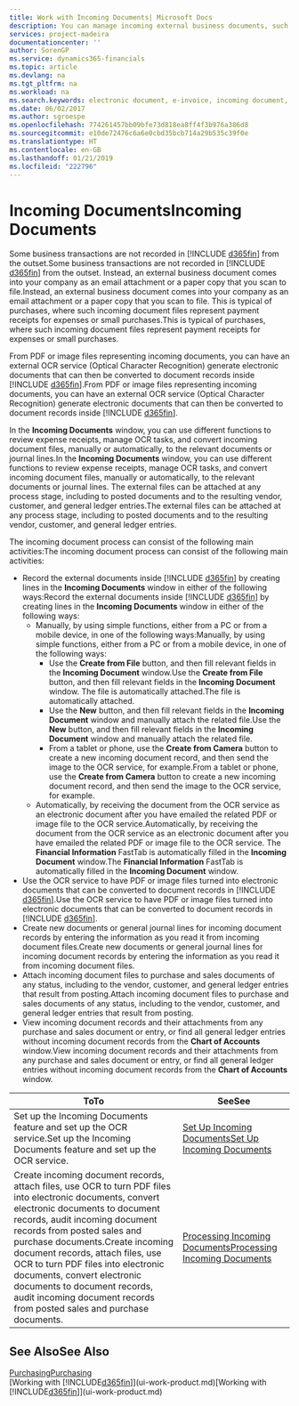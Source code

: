 ```yaml
---
title: Work with Incoming Documents| Microsoft Docs
description: You can manage incoming external business documents, such as payment receipts or PDFs, manage OCR tasks, and convert files to electronic documents and records in Financials.
services: project-madeira
documentationcenter: ''
author: SorenGP
ms.service: dynamics365-financials
ms.topic: article
ms.devlang: na
ms.tgt_pltfrm: na
ms.workload: na
ms.search.keywords: electronic document, e-invoice, incoming document, OCR, ecommerce, document exchange, import invoice
ms.date: 06/02/2017
ms.author: sgroespe
ms.openlocfilehash: 774261457bb09bfe73d818ea8ff4f3b976a386d8
ms.sourcegitcommit: e10de72476c6a6e0cbd35bcb714a29b535c39f0e
ms.translationtype: HT
ms.contentlocale: en-GB
ms.lasthandoff: 01/21/2019
ms.locfileid: "222796"
---
```

# <a name="incoming-documents"></a><span data-ttu-id="f6fdf-103">Incoming Documents</span><span class="sxs-lookup"><span data-stu-id="f6fdf-103">Incoming Documents</span></span>
<span data-ttu-id="f6fdf-104">Some business transactions are not recorded in [!INCLUDE [d365fin](includes/d365fin_md.md)] from the outset.</span><span class="sxs-lookup"><span data-stu-id="f6fdf-104">Some business transactions are not recorded in [!INCLUDE [d365fin](includes/d365fin_md.md)] from the outset.</span></span> <span data-ttu-id="f6fdf-105">Instead, an external business document comes into your company as an email attachment or a paper copy that you scan to file.</span><span class="sxs-lookup"><span data-stu-id="f6fdf-105">Instead, an external business document comes into your company as an email attachment or a paper copy that you scan to file.</span></span> <span data-ttu-id="f6fdf-106">This is typical of purchases, where such incoming document files represent payment receipts for expenses or small purchases.</span><span class="sxs-lookup"><span data-stu-id="f6fdf-106">This is typical of purchases, where such incoming document files represent payment receipts for expenses or small purchases.</span></span>

<span data-ttu-id="f6fdf-107">From PDF or image files representing incoming documents, you can have an external OCR service (Optical Character Recognition) generate electronic documents that can then be converted to document records inside [!INCLUDE [d365fin](includes/d365fin_md.md)].</span><span class="sxs-lookup"><span data-stu-id="f6fdf-107">From PDF or image files representing incoming documents, you can have an external OCR service (Optical Character Recognition) generate electronic documents that can then be converted to document records inside [!INCLUDE [d365fin](includes/d365fin_md.md)].</span></span>

<span data-ttu-id="f6fdf-108">In the **Incoming Documents** window, you can use different functions to review expense receipts, manage OCR tasks, and convert incoming document files, manually or automatically, to the relevant documents or journal lines.</span><span class="sxs-lookup"><span data-stu-id="f6fdf-108">In the **Incoming Documents** window, you can use different functions to review expense receipts, manage OCR tasks, and convert incoming document files, manually or automatically, to the relevant documents or journal lines.</span></span> <span data-ttu-id="f6fdf-109">The external files can be attached at any process stage, including to posted documents and to the resulting vendor, customer, and general ledger entries.</span><span class="sxs-lookup"><span data-stu-id="f6fdf-109">The external files can be attached at any process stage, including to posted documents and to the resulting vendor, customer, and general ledger entries.</span></span>

<span data-ttu-id="f6fdf-110">The incoming document process can consist of the following main activities:</span><span class="sxs-lookup"><span data-stu-id="f6fdf-110">The incoming document process can consist of the following main activities:</span></span>

* <span data-ttu-id="f6fdf-111">Record the external documents inside [!INCLUDE [d365fin](includes/d365fin_md.md)] by creating lines in the **Incoming Documents** window in either of the following ways:</span><span class="sxs-lookup"><span data-stu-id="f6fdf-111">Record the external documents inside [!INCLUDE [d365fin](includes/d365fin_md.md)] by creating lines in the **Incoming Documents** window in either of the following ways:</span></span>
  * <span data-ttu-id="f6fdf-112">Manually, by using simple functions, either from a PC or from a mobile device, in one of the following ways:</span><span class="sxs-lookup"><span data-stu-id="f6fdf-112">Manually, by using simple functions, either from a PC or from a mobile device, in one of the following ways:</span></span>
    * <span data-ttu-id="f6fdf-113">Use the **Create from File** button, and then fill relevant fields in the **Incoming Document** window.</span><span class="sxs-lookup"><span data-stu-id="f6fdf-113">Use the **Create from File** button, and then fill relevant fields in the **Incoming Document** window.</span></span> <span data-ttu-id="f6fdf-114">The file is automatically attached.</span><span class="sxs-lookup"><span data-stu-id="f6fdf-114">The file is automatically attached.</span></span>  
    * <span data-ttu-id="f6fdf-115">Use the **New** button, and then fill relevant fields in the **Incoming Document** window and manually attach the related file.</span><span class="sxs-lookup"><span data-stu-id="f6fdf-115">Use the **New** button, and then fill relevant fields in the **Incoming Document** window and manually attach the related file.</span></span>
    * <span data-ttu-id="f6fdf-116">From a tablet or phone, use the **Create from Camera** button to create a new incoming document record, and then send the image to the OCR service, for example.</span><span class="sxs-lookup"><span data-stu-id="f6fdf-116">From a tablet or phone, use the **Create from Camera** button to create a new incoming document record, and then send the image to the OCR service, for example.</span></span>
  * <span data-ttu-id="f6fdf-117">Automatically, by receiving the document from the OCR service as an electronic document after you have emailed the related PDF or image file to the OCR service.</span><span class="sxs-lookup"><span data-stu-id="f6fdf-117">Automatically, by receiving the document from the OCR service as an electronic document after you have emailed the related PDF or image file to the OCR service.</span></span> <span data-ttu-id="f6fdf-118">The **Financial Information** FastTab is automatically filled in the **Incoming Document** window.</span><span class="sxs-lookup"><span data-stu-id="f6fdf-118">The **Financial Information** FastTab is automatically filled in the **Incoming Document** window.</span></span>
* <span data-ttu-id="f6fdf-119">Use the OCR service to have PDF or image files turned into electronic documents that can be converted to document records in [!INCLUDE [d365fin](includes/d365fin_md.md)].</span><span class="sxs-lookup"><span data-stu-id="f6fdf-119">Use the OCR service to have PDF or image files turned into electronic documents that can be converted to document records in [!INCLUDE [d365fin](includes/d365fin_md.md)].</span></span>
* <span data-ttu-id="f6fdf-120">Create new documents or general journal lines for incoming document records by entering the information as you read it from incoming document files.</span><span class="sxs-lookup"><span data-stu-id="f6fdf-120">Create new documents or general journal lines for incoming document records by entering the information as you read it from incoming document files.</span></span>
* <span data-ttu-id="f6fdf-121">Attach incoming document files to purchase and sales documents of any status, including to the vendor, customer, and general ledger entries that result from posting.</span><span class="sxs-lookup"><span data-stu-id="f6fdf-121">Attach incoming document files to purchase and sales documents of any status, including to the vendor, customer, and general ledger entries that result from posting.</span></span>
* <span data-ttu-id="f6fdf-122">View incoming document records and their attachments from any purchase and sales document or entry, or find all general ledger entries without incoming document records from the **Chart of Accounts** window.</span><span class="sxs-lookup"><span data-stu-id="f6fdf-122">View incoming document records and their attachments from any purchase and sales document or entry, or find all general ledger entries without incoming document records from the **Chart of Accounts** window.</span></span>

| <span data-ttu-id="f6fdf-123">To</span><span class="sxs-lookup"><span data-stu-id="f6fdf-123">To</span></span> | <span data-ttu-id="f6fdf-124">See</span><span class="sxs-lookup"><span data-stu-id="f6fdf-124">See</span></span> |
| --- | --- |
| <span data-ttu-id="f6fdf-125">Set up the Incoming Documents feature and set up the OCR service.</span><span class="sxs-lookup"><span data-stu-id="f6fdf-125">Set up the Incoming Documents feature and set up the OCR service.</span></span> |[<span data-ttu-id="f6fdf-126">Set Up Incoming Documents</span><span class="sxs-lookup"><span data-stu-id="f6fdf-126">Set Up Incoming Documents</span></span>](across-how-setup-income-documents.md) |
| <span data-ttu-id="f6fdf-127">Create incoming document records, attach files, use OCR to turn PDF files into electronic documents, convert electronic documents to document records, audit incoming document records from posted sales and purchase documents.</span><span class="sxs-lookup"><span data-stu-id="f6fdf-127">Create incoming document records, attach files, use OCR to turn PDF files into electronic documents, convert electronic documents to document records, audit incoming document records from posted sales and purchase documents.</span></span> |[<span data-ttu-id="f6fdf-128">Processing Incoming Documents</span><span class="sxs-lookup"><span data-stu-id="f6fdf-128">Processing Incoming Documents</span></span>](across-process-income-documents.md) |

## <a name="see-also"></a><span data-ttu-id="f6fdf-129">See Also</span><span class="sxs-lookup"><span data-stu-id="f6fdf-129">See Also</span></span>
[<span data-ttu-id="f6fdf-130">Purchasing</span><span class="sxs-lookup"><span data-stu-id="f6fdf-130">Purchasing</span></span>](purchasing-manage-purchasing.md)  
<span data-ttu-id="f6fdf-131">[Working with [!INCLUDE[d365fin](includes/d365fin_md.md)]](ui-work-product.md)</span><span class="sxs-lookup"><span data-stu-id="f6fdf-131">[Working with [!INCLUDE[d365fin](includes/d365fin_md.md)]](ui-work-product.md)</span></span>
